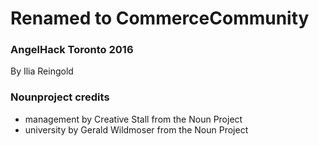 # Renamed to CommerceCommunity
### AngelHack Toronto 2016

By Ilia Reingold

### Nounproject credits
- management by Creative Stall from the Noun Project
- university by Gerald Wildmoser from the Noun Project
